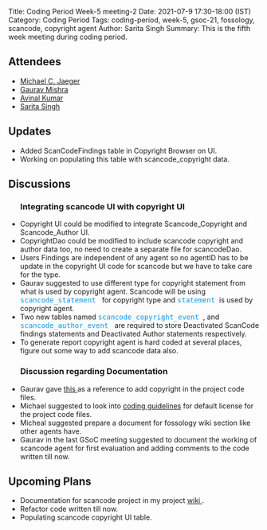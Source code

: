 Title: Coding Period Week-5 meeting-2
Date: 2021-07-9 17:30-18:00 (IST)
Category: Coding Period
Tags: coding-period, week-5, gsoc-21, fossology, scancode, copyright agent
Author: Sarita Singh
Summary: This is the fifth week meeting during coding period.

<h2> Attendees </h2>
<ul> 
<li> <a href="https://github.com/mcjaeger"> Michael C. Jaeger</a>
<li> <a href="https://github.com/GMishx"> Gaurav Mishra </a>
<li> <a href="https://github.com/avinal"> Avinal Kumar </a>
<li> <a href="https://github.com/itssingh"> Sarita Singh </a>
</li>
</ul>
<h2> Updates </h2>
<ul>
<li> Added ScanCodeFindings table in Copyright Browser on UI.
<li> Working on populating this table with scancode_copyright data.
</ul>
<h2> Discussions </h2>
<ul>
<h3> Integrating scancode UI with copyright UI</h3> 
<li> Copyright UI could be modified to integrate Scancode_Copyright and Scancode_Author UI.
<li> CopyrightDao could be modified to include scancode copyright and author data too, no need to create a separate file for scancodeDao.
<li> Users Findings are independent of any agent so no agentID has to be update in the copyright UI code for scancode but we have to take care for the type.
<li> Gaurav suggested to use different type for copyright statement from what is used by copyright agent. Scancode will be using <code style="color:rgb(14, 149, 233);font-size: 1em;">scancode_statement </code> for copyright type and <code style="color:rgb(14, 149, 233);font-size: 1em;">statement </code>is used by copyright agent.
<li> Two new tables named <code style="color:rgb(14, 149, 233);font-size: 1em;">scancode_copyright_event </code>, and <code style="color:rgb(14, 149, 233);font-size: 1em;">scancode_author_event </code> are required to store Deactivated ScanCode findings statements and Deactivated Author statements respectively.
<li>To generate report copyright agent is hard coded at several places, figure out some way to add scancode data also.
<h3> Discussion regarding Documentation</h3>
<li> Gaurav gave <a href= https://github.com/fossology/fossology/pull/2040/files#diff-8e7c89ac20d0fcd6aa91a097accabecfdebf47343da0d71fbb4edc8527309c00> this </a> as a reference to add copyright in the project code files.
<li> Michael suggested to look into <a href=https://github.com/fossology/fossology/wiki/Coding-Style#default-license-and-file-headers>coding guidelines</a> for default license for the project code files.
<li> Micheal suggested prepare a document for fossology wiki section like other agents have.
<li> Gaurav in the last GSoC meeting suggested to document the working of scancode agent for first evaluation and adding comments to the code written till now.  
</ul></ul>
<h2> Upcoming Plans </h2> 
<ul> 
<li> Documentation for scancode project in my project <a href= https://github.com/itssingh/fossology/wiki> wiki </a> .
<li> Refactor code written till now.
<li> Populating scancode copyright UI table.
</ul>